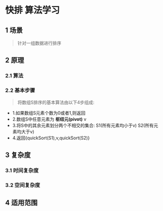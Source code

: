 # 快排 算法学习

## 1 场景
> 针对一组数据进行排序

## 2 原理
### 2.1 算法
> 

### 2.2 基本步骤
> 将数组S排序的基本算法由以下4步组成:
* 1.如果数组S元素个数为0或者1,则返回
* 2.数组S中任意元素为 __枢纽元(pivot)__ v
* 3.将S中的其余元素划分两个不相交的集合: S1(所有元素均小于v) S2(所有元素均大于v)
* 4.返回{quickSort(S1),v,quickSort(S2)}

## 3 复杂度
### 3.1 时间复杂度
### 3.2 空间复杂度

## 4 适用范围

